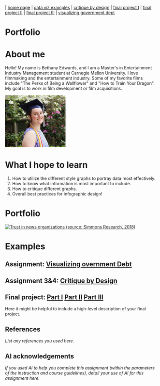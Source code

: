 | [home page](https://bethanyed.github.io/Bethanys-Data-Portfolio/) | [data viz examples](dataviz-examples) | [critique by design](critique-by-design.md) | [final project I](final-project-part-one) | [final project II](final-project-part-two) | [final project III](final-project-part-three) | [visualizing government dept](visualizing-government-debt.md)
# Portfolio


# About me
Hello! My name is Bethany Edwards, and I am a Master's in Entertainment Industry Management student at Carnegie Mellon University. I love filmmaking and the entertainment industry. Some of my favorite films include "The Perks of Being a Wallflower" and "How to Train Your Dragon". My goal is to work in film development or film acquisitions. 

<img src="IMG_93742 - Copy.JPG" width="200"/>

# What I hope to learn
1. How to utilize the different style graphs to portray data most effectively.
2. How to know what information is most important to include.
3. How to critique different graphs.
4. Overall best practices for infographic design!

# Portfolio
<div class='tableauPlaceholder' id='viz1761849814813' style='position: relative'><noscript><a href='#'><img alt='Trust in news organizations (source: Simmons Research, 2018) ' src='https:&#47;&#47;public.tableau.com&#47;static&#47;images&#47;In&#47;InClassTableau_17618498055190&#47;Sheet1&#47;1_rss.png' style='border: none' /></a></noscript><object class='tableauViz'  style='display:none;'><param name='host_url' value='https%3A%2F%2Fpublic.tableau.com%2F' /> <param name='embed_code_version' value='3' /> <param name='site_root' value='' /><param name='name' value='InClassTableau_17618498055190&#47;Sheet1' /><param name='tabs' value='no' /><param name='toolbar' value='yes' /><param name='static_image' value='https:&#47;&#47;public.tableau.com&#47;static&#47;images&#47;In&#47;InClassTableau_17618498055190&#47;Sheet1&#47;1.png' /> <param name='animate_transition' value='yes' /><param name='display_static_image' value='yes' /><param name='display_spinner' value='yes' /><param name='display_overlay' value='yes' /><param name='display_count' value='yes' /><param name='language' value='en-US' /><param name='filter' value='publish=yes' /></object></div>               
<script type='text/javascript'>                
var divElement = document.getElementById('viz1761849814813');                    
var vizElement = divElement.getElementsByTagName('object')[0];                    
vizElement.style.width='100%';vizElement.style.height=(divElement.offsetWidth*0.75)+'px';                    
var scriptElement = document.createElement('script');                    
scriptElement.src = 'https://public.tableau.com/javascripts/api/viz_v1.js';                    vizElement.parentNode.insertBefore(scriptElement, vizElement);                
</script>

# Examples

## Assignment: [Visualizing overnment Debt](visualizing-government-debt.md)


## Assignment 3&4: [Critique by Design](critique-by-design.md)


## Final project: [Part I](final-project-part-one) [Part II](final-project-part-two) [Part III](final-project-part-three)
Here it might be helpful to include a high-level description of your final project. 


## References
_List any references you used here._

## AI acknowledgements
_If you used AI to help you complete this assignment (within the parameters of the instruction and course guidelines), detail your use of AI for this assignment here._

